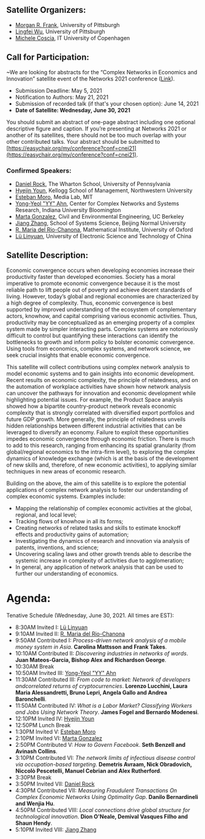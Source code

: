 ## Satellite Organizers:
- [Morgan R. Frank](https://www.pitt.edu/~mrfrank), University of Pittsburgh
- [Lingfei Wu](https://lingfeiwu.github.io/), University of Pittsburgh
- [Michele Coscia](https://www.michelecoscia.com/), IT University of Copenhagen

## Call for Participation:
~We are looking for abstracts for the “Complex Networks in Economics and Innovation” satellite event of the Networks 2021 conference ([Link](https://easychair.org/cfp/CNEI21)).
- Submission Deadline: May 5, 2021
- Notification to Authors: May 21, 2021
- Submission of recorded talk (if that's your chosen option): June 14, 2021
- **Date of Satellite: Wednesday, June 30, 2021**

You should submit an abstract of one-page abstract including one optional descriptive figure and caption. If you’re presenting at Networks 2021 or another of its satellites, there should not be too much overlap with your other contributed talks. Your abstract should be submitted to [https://easychair.org/my/conference?conf=cnei21](https://easychair.org/my/conference?conf=cnei21). 

### Confirmed Speakers:
- [Daniel Rock](https://www.danielianrock.com/), The Wharton School, University of Pennsylvania 
- [Hyejin Youn](http://hyoun.me/), Kellogg School of Management, Northwestern University
- [Esteban Moro](http://estebanmoro.org/), Media Lab, MIT
- [Yong-Yeol "YY" Ahn](https://yongyeol.com/), Center for Complex Networks and Systems Research, Indiana University Bloomington
- [Marta Gonzalez](https://ced.berkeley.edu/ced/faculty-staff/marta-gonzalez), Civil and Environmental Engineering, UC Berkeley
- [Jiang Zhang](http://www.swarmagents.cn/jake), School of Systems Science, Beijing Normal University
- [R. Maria del Rio-Chanona](https://www.inet.ox.ac.uk/people/rita-maria-del-rio-chanona/), Mathematical Institute, University of Oxford
- [Lü Linyuan](https://linyuanlab.com/), University of Electronic Science and Technology of China

## Satellite Description:
Economic convergence occurs when developing economies increase their productivity faster than developed economies. Society has a moral imperative to promote economic convergence because it is the most reliable path to lift people out of poverty and achieve decent standards of living. However, today’s global and regional economies are characterized by a high degree of complexity. Thus, economic convergence is best supported by improved understanding of the ecosystem of complementary actors, knowhow, and capital comprising various economic activities. Thus, productivity may be conceptualized as an emerging property of a complex system made by simpler interacting parts. Complex systems are notoriously difficult to control but quantifying these interactions can identify the bottlenecks to growth and inform policy to bolster economic convergence. Using tools from economics, complex systems, and network science, we seek crucial insights that enable economic convergence.

This satellite will collect contributions using complex network analysis to model economic systems and to gain insights into economic development. Recent results on economic complexity, the principle of relatedness, and on the automation of workplace activities have shown how network analysis can uncover the pathways for innovation and economic development while highlighting potential issues. For example, the Product Space analysis showed how a bipartite country-product network reveals economic complexity that is strongly correlated with diversified export portfolios and future GDP growth. More generally, the principle of relatedness unveils hidden relationships between different industrial activities that can be leveraged to diversify an economy. Failure to exploit these opportunities impedes economic convergence through economic friction. There is much to add to this research, ranging from enhancing its spatial granularity (from global/regional economics to the intra-firm level), to exploring the complex dynamics of knowledge exchange (which is at the basis of the development of new skills and, therefore, of new economic activities), to applying similar techniques in new areas of economic research.

Building on the above, the aim of this satellite is to explore the potential applications of complex network analysis to foster our understanding of complex economic systems. Examples include:
- Mapping the relationship of complex economic activities at the global, regional, and local level;
- Tracking flows of knowhow in all its forms; 
- Creating networks of related tasks and skills to estimate knockoff effects and productivity gains of automation;
- Investigating the dynamics of research and innovation via analysis of patents, inventions, and science;
- Uncovering scaling laws and other growth trends able to describe the systemic increase in complexity of activities due to agglomeration;
- In general, any application of network analysis that can be used to further our understanding of economics.

# Agenda:
Tenative Schedule (Wednesday, June 30, 2021. All times are EST):
 - 8:30AM Invited I:  [Lü Linyuan](https://linyuanlab.com/)
 - 9:10AM Invited II: [R. Maria del Rio-Chanona](https://www.inet.ox.ac.uk/people/rita-maria-del-rio-chanona/)
 - 9:50AM Contributed I: *Process-driven network analysis of a mobile money system in Asia*. **Carolina Mattsson and Frank Takes**.
 - 10:10AM Contributed II: *Discovering industries in networks of words*. **Juan Mateos-Garcia, Bishop Alex and Richardson George**.
 - 10:30AM Break
 - 10:50AM Invited III: [Yong-Yeol "YY" Ahn](https://yongyeol.com/)
 - 11:30AM Contributed III: *From code to market: Network of developers andcorrelated returns of cryptocurrencies*. **Lorenzo Lucchini, Laura Maria Alessandretti, Bruno Lepri, Angela Gallo and Andrea Baronchelli**.
 - 11:50AM Contributed IV: *What is a Labor Market? Classifying Workers and Jobs Using Network Theory*. **James Fogel and Bernardo Modenesi**.
 - 12:10PM Invited IV: [Hyejin Youn](http://hyoun.me/)
 - 12:50PM Lunch Break
 - 1:30PM Invited V: [Esteban Moro](http://estebanmoro.org/)
 - 2:10PM Invited VI: [Marta Gonzalez](https://ced.berkeley.edu/ced/faculty-staff/marta-gonzalez)
 - 2:50PM Contributed V: *How to Govern Facebook*. **Seth Benzell and Avinash Collins**.
 - 3:10PM Contributed VI: *The network limits of infectious disease control via occupation-based targeting*. **Demetris Avraam, Nick Obradovich, Niccolò Pescetelli, Manuel Cebrian and Alex Rutherford**.
 - 3:30PM Break
 - 3:50PM Invited VII: [Daniel Rock](https://www.danielianrock.com/)
 - 4:30PM Contributed VII: *Measuring Fraudulent Transactions On Complex Economic Networks Using Optimality Gap*. **Danilo Bernardineli and Wenjia Hu**.
 - 4:50PM Contributed VIII: *Local connections drive global structure for technological innovation*. **Dion O'Neale, Demival Vasques Filho and Shaun Hendy**.
 - 5:10PM Invited VIII: [Jiang Zhang](http://www.swarmagents.cn/jake)
